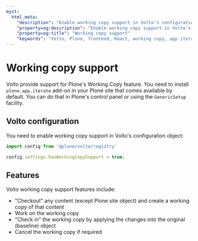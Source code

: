 ```yaml
---
myst:
  html_meta:
    "description": "Enable working copy support in Volto's configuration object"
    "property=og:description": "Enable working copy support in Volto's configuration object"
    "property=og:title": "Working copy support"
    "keywords": "Volto, Plone, frontend, React, working copy, app iterate"
---
```


# Working copy support

Volto provide support for Plone's Working Copy feature. You need to install `plone.app.iterate` add-on in your Plone site that comes available by default. You can do that in Plone's control panel or using the `GenericSetup` facility.

## Volto configuration

You need to enable working copy support in Volto's configuration object:

```js
import config from '@plone/volto/registry'

config.settings.hasWorkingCopySupport = true;
```

## Features

Volto working copy support features include:

- "Checkout" any content (except Plone site object) and create a working copy of that content
- Work on the working copy
- "Check in" the working copy by applying the changes into the original (baseline) object
- Cancel the working copy if required
